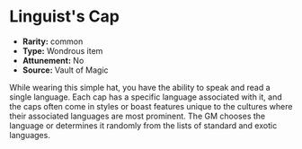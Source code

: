 
# Linguist's Cap

* **Rarity:** common
* **Type:** Wondrous item
* **Attunement:** No
* **Source:** Vault of Magic


While wearing this simple hat, you have the ability to speak and read a single language. Each cap has a specific language associated with it, and the caps often come in styles or boast features unique to the cultures where their associated languages are most prominent. The GM chooses the language or determines it randomly from the lists of standard and exotic languages.
